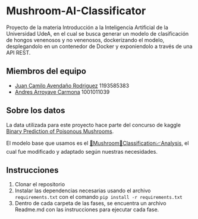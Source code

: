 # Mushroom-AI-Classificator

Proyecto de la materia Introducción a la Inteligencia Artificial de la Universidad UdeA, en el cual se busca generar un modelo de clasificación de hongos venenosos y no venenosos, dockerizando el modelo, desplegandolo en un contenedor de Docker y exponiendolo a través de una API REST.

## Miembros del equipo

- [Juan Camilo Avendaño Rodriguez](https://github.com/camilo-avendano1) 1193585383
- [Andres Arroyave Carmona](https://github.com/EndymionK) 1001011039

## Sobre los datos

La data utilizada para este proyecto hace parte del concurso de kaggle [Binary Prediction of Poisonous Mushrooms](https://www.kaggle.com/competitions/playground-series-s4e8).

El modelo base que usamos es el [🌴Mushroom🎉Classification📈Analysis](https://www.kaggle.com/code/satyaprakashshukl/mushroom-classification-analysis), el cual fue modificado y adaptado según nuestras necesidades.

## Instrucciones

1. Clonar el repositorio
2. Instalar las dependencias necesarias usando el archivo `requirements.txt` con el comando `pip install -r requirements.txt`
3. Dentro de cada carpeta de las fases, se encuentra un archivo Readme.md con las instrucciones para ejecutar cada fase.